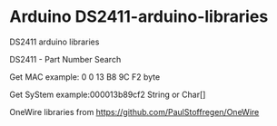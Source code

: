 # Arduino DS2411-arduino-libraries
DS2411 arduino  libraries

DS2411 - Part Number Search
 
Get MAC  example: 0 0 13 B8 9C F2   byte

Get SyStem example:000013b89cf2   String or Char[]




OneWire libraries from https://github.com/PaulStoffregen/OneWire 
  